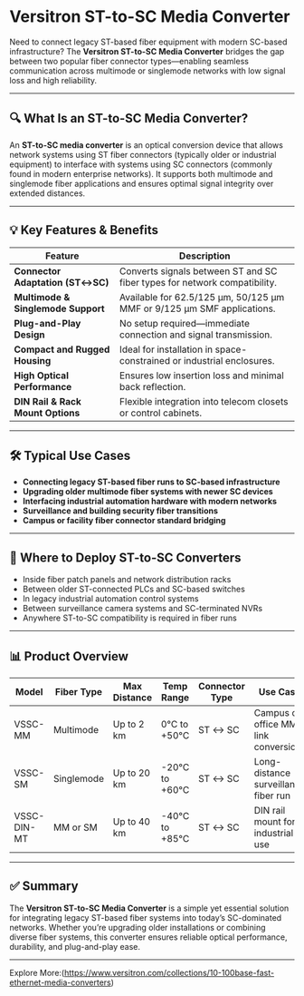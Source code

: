 # Versitron ST-to-SC Media Converter

Need to connect legacy ST-based fiber equipment with modern SC-based infrastructure? The **Versitron ST-to-SC Media Converter** bridges the gap between two popular fiber connector types—enabling seamless communication across multimode or singlemode networks with low signal loss and high reliability.

---

## 🔍 What Is an ST-to-SC Media Converter?

An **ST-to-SC media converter** is an optical conversion device that allows network systems using ST fiber connectors (typically older or industrial equipment) to interface with systems using SC connectors (commonly found in modern enterprise networks). It supports both multimode and singlemode fiber applications and ensures optimal signal integrity over extended distances.

---

## 💡 Key Features & Benefits

| Feature                         | Description                                                                |
|---------------------------------|----------------------------------------------------------------------------|
| **Connector Adaptation (ST↔SC)**| Converts signals between ST and SC fiber types for network compatibility. |
| **Multimode & Singlemode Support** | Available for 62.5/125 µm, 50/125 µm MMF or 9/125 µm SMF applications.    |
| **Plug-and-Play Design**        | No setup required—immediate connection and signal transmission.           |
| **Compact and Rugged Housing**  | Ideal for installation in space-constrained or industrial enclosures.     |
| **High Optical Performance**    | Ensures low insertion loss and minimal back reflection.                   |
| **DIN Rail & Rack Mount Options** | Flexible integration into telecom closets or control cabinets.           |

---

## 🛠️ Typical Use Cases

- **Connecting legacy ST-based fiber runs to SC-based infrastructure**  
- **Upgrading older multimode fiber systems with newer SC devices**  
- **Interfacing industrial automation hardware with modern networks**  
- **Surveillance and building security fiber transitions**  
- **Campus or facility fiber connector standard bridging**

---

## 🛒 Where to Deploy ST-to-SC Converters

- Inside fiber patch panels and network distribution racks  
- Between older ST-connected PLCs and SC-based switches  
- In legacy industrial automation control systems  
- Between surveillance camera systems and SC-terminated NVRs  
- Anywhere ST-to-SC compatibility is required in fiber runs  

---

## 📊 Product Overview

| Model              | Fiber Type    | Max Distance | Temp Range       | Connector Type | Use Case                              |
|--------------------|----------------|--------------|------------------|----------------|----------------------------------------|
| VSSC-MM            | Multimode      | Up to 2 km   | 0°C to +50°C     | ST ↔ SC        | Campus or office MMF link conversion  |
| VSSC-SM            | Singlemode     | Up to 20 km  | -20°C to +60°C   | ST ↔ SC        | Long-distance surveillance fiber run  |
| VSSC-DIN-MT        | MM or SM       | Up to 40 km  | -40°C to +85°C   | ST ↔ SC        | DIN rail mount for industrial use     |

---

## ✅ Summary

The **Versitron ST-to-SC Media Converter** is a simple yet essential solution for integrating legacy ST-based fiber systems into today’s SC-dominated networks. Whether you’re upgrading older installations or combining diverse fiber systems, this converter ensures reliable optical performance, durability, and plug-and-play ease.

---

Explore More:(https://www.versitron.com/collections/10-100base-fast-ethernet-media-converters)
